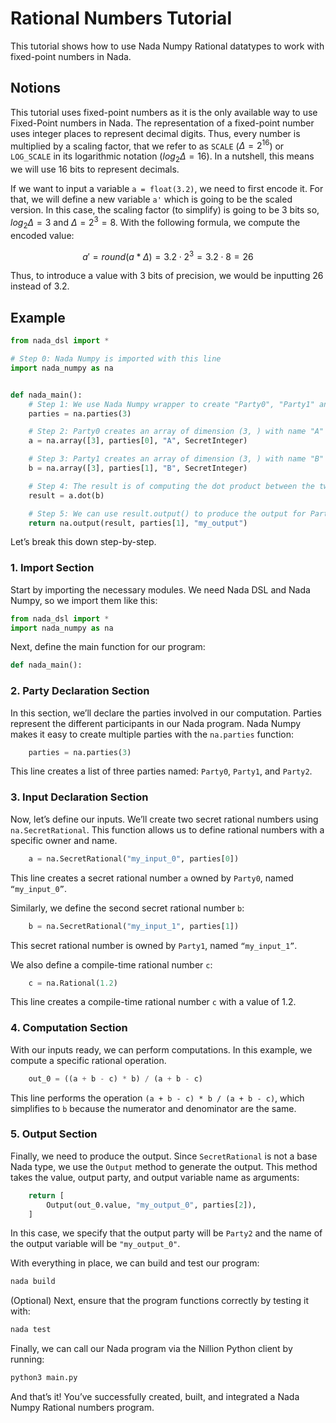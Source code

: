 # Rational Numbers Tutorial

This tutorial shows how to use Nada Numpy Rational datatypes to work with fixed-point numbers in Nada.

## Notions

This tutorial uses fixed-point numbers as it is the only available way to use Fixed-Point numbers in Nada. The representation of a fixed-point number uses integer places to represent decimal digits. Thus, every number is multiplied by a scaling factor, that we refer to as `SCALE` ($\Delta = 2^{16}$) or `LOG_SCALE` in its logarithmic notation ($log_2\Delta = 16$). In a nutshell, this means we will use 16 bits to represent decimals.

If we want to input a variable `a = float(3.2)`, we need to first encode it. For that, we will define a new variable `a'` which is going to be the scaled version. In this case, the scaling factor (to simplify) is going to be 3 bits so, $log_2\Delta = 3$ and $\Delta = 2^3 = 8$. With the following formula, we compute the encoded value:

<!--$$ a' = round(a * \Delta) = round(a * 2^{log_{2}\Delta}) = 3.2 \cdot 2^3 = 3.2 \cdot 8 = 26 $$-->
$$ a' = round(a * \Delta) = 3.2 \cdot 2^3 = 3.2 \cdot 8 = 26 $$ 

Thus, to introduce a value with 3 bits of precision, we would be inputting 26 instead of 3.2.

## Example

```python
from nada_dsl import *

# Step 0: Nada Numpy is imported with this line
import nada_numpy as na


def nada_main():
    # Step 1: We use Nada Numpy wrapper to create "Party0", "Party1" and "Party2"
    parties = na.parties(3)

    # Step 2: Party0 creates an array of dimension (3, ) with name "A"
    a = na.array([3], parties[0], "A", SecretInteger)

    # Step 3: Party1 creates an array of dimension (3, ) with name "B"
    b = na.array([3], parties[1], "B", SecretInteger)

    # Step 4: The result is of computing the dot product between the two
    result = a.dot(b)

    # Step 5: We can use result.output() to produce the output for Party2 and variable name "my_output"
    return na.output(result, parties[1], "my_output")
```

Let’s break this down step-by-step.

### 1. Import Section

Start by importing the necessary modules. We need Nada DSL and Nada Numpy, so we import them like this:

```python
from nada_dsl import *
import nada_numpy as na
```

Next, define the main function for our program:

```python
def nada_main():
```

### 2. Party Declaration Section

In this section, we’ll declare the parties involved in our computation. Parties represent the different participants in our Nada program. Nada Numpy makes it easy to create multiple parties with the `na.parties` function:

```python
    parties = na.parties(3)
```

This line creates a list of three parties named: `Party0`, `Party1`, and `Party2`.

### 3. Input Declaration Section

Now, let’s define our inputs. We’ll create two secret rational numbers using `na.SecretRational`. This function allows us to define rational numbers with a specific owner and name.

```python
    a = na.SecretRational("my_input_0", parties[0])
```

This line creates a secret rational number `a` owned by `Party0`, named `“my_input_0”`.

Similarly, we define the second secret rational number `b`:

```python
    b = na.SecretRational("my_input_1", parties[1])
```

This secret rational number is owned by `Party1`, named `“my_input_1”`.

We also define a compile-time rational number `c`:

```python
    c = na.Rational(1.2)
```

This line creates a compile-time rational number `c` with a value of 1.2.

### 4. Computation Section

With our inputs ready, we can perform computations. In this example, we compute a specific rational operation. 

```python
    out_0 = ((a + b - c) * b) / (a + b - c)
```

This line performs the operation `(a + b - c) * b / (a + b - c)`, which simplifies to `b` because the numerator and denominator are the same.

### 5. Output Section

Finally, we need to produce the output. Since `SecretRational` is not a base Nada type, we use the `Output` method to generate the output. This method takes the value, output party, and output variable name as arguments:

```python
    return [
        Output(out_0.value, "my_output_0", parties[2]),
    ]
```

In this case, we specify that the output party will be `Party2` and the name of the output variable will be `"my_output_0"`.

With everything in place, we can build and test our program:
```bash
nada build
```

(Optional) Next, ensure that the program functions correctly by testing it with:
```bash
nada test
```

Finally, we can call our Nada program via the Nillion Python client by running:
```bash
python3 main.py
```

And that’s it! You’ve successfully created, built, and integrated a Nada Numpy Rational numbers program.